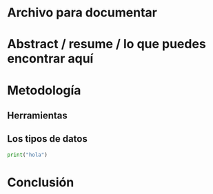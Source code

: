 # Archivo para documentar

# Abstract / resume / lo que puedes encontrar aquí

# Metodología

## Herramientas

## Los tipos de datos

```python
print("hola")
```

# Conclusión
